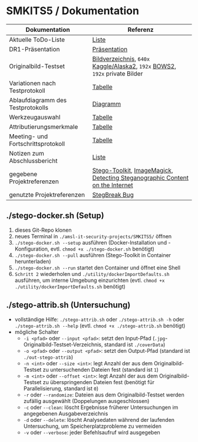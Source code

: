 # SMKITS5 / Dokumentation
| Dokumentation | Referenz |
| --- | --- |
| Aktuelle ToDo-Liste | [Liste](./todo.md) |
| DR1-Präsentation | [Präsentation](./SMKITS-Presentation%20DR1.pdf) |
| Originalbild-Testset | [Bildverzeichnis](../coverData), `640x` [Kaggle/Alaska2](https://www.kaggle.com/competitions/alaska2-image-steganalysis/data?select=Cover), `192x` [BOWS2](http://bows2.ec-lille.fr/), `192x` private Bilder |
| Variationen nach Testprotokoll | [Tabelle](./variations.md) |
| Ablaufdiagramm des Testprotokolls | [Diagramm](./flowchart.md) |
| Werkzeugauswahl | [Tabelle](./tools.md) |
| Attributierungsmerkmale | [Tabelle](./attributes.md) |
| Meeting- und Fortschrittsprotokoll | [Tabelle](./meetings.md) |
| Notizen zum Abschlussbericht | [Liste](./report-notes.md) |
| gegebene Projektreferenzen | [Stego-Toolkit](https://github.com/DominicBreuker/stego-toolkit), [ImageMagick](https://imagemagick.org), [Detecting Steganographic Content on the Internet](http://www.citi.umich.edu/u/provos/papers/detecting.pdf) |
| genutzte Projektreferenzen | [StegBreak Bug](https://www.linux-community.de/ausgaben/linuxuser/2008/04/stegdetect-und-stegbreak/2/) |
## ./stego-docker.sh (Setup)
1. dieses Git-Repo klonen
2. neues Terminal in `./amsl-it-security-projects/SMKITS5/` öffnen
3. `./stego-docker.sh --setup` ausführen (Docker-Installation und -Konfiguration, evtl. `chmod +x ./stego-docker.sh` benötigt)
4. `./stego-docker.sh --pull` ausführen (Stego-Toolkit in Container herunterladen)
5. `./stego-docker.sh --run` startet den Container und öffnet eine Shell
6. `Schritt 2` wiederholen und `./utility/dockerImportDefaults.sh` ausführen, um interne Umgebung einzurichten (evtl. `chmod +x ./utility/dockerImportDefaults.sh` benötigt)
## ./stego-attrib.sh (Untersuchung)
- vollständige Hilfe: `./stego-attrib.sh` oder `./stego-attrib.sh -h` oder `./stego-attrib.sh --help` (evtl. `chmod +x ./stego-attrib.sh` benötigt)
- mögliche Schalter
  - `-i <pfad>` oder `--input <pfad>`: setzt den Input-Pfad (`.jpg`-Originalbild-Testset-Verzeichnis, standard ist `./coverData`)
  - `-o <pfad>` oder `--output <pfad>`: setzt den Output-Pfad (standard ist `./out-stego-attrib`)
  - `-n <int>` oder `--size <int>`: legt Anzahl der aus dem Originalbild-Testset zu untersuchenden Dateien fest (standard ist `1`)
  - `-m <int>` oder `--offset <int>`: legt Anzahl der aus dem Originalbild-Testset zu überspringenden Dateien fest (benötigt für Parallelisierung, standard ist `0`)
  - `-r` oder `--randomize`: Dateien aus dem Originalbild-Testset werden zufällig ausgewählt (Doppelungen ausgeschlossen)
  - `-c` oder `--clean`: löscht Ergebnisse früherer Untersuchungen im angegebenen Ausgabeverzeichnis
  - `-d` oder `--delete`: löscht Analysedaten während der laufenden Untersuchung, um Speicherplatzprobleme zu vermeiden
  - `-v` oder `--verbose`: jeder Befehlsaufruf wird ausgegeben
